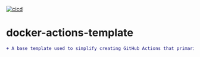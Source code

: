 [![cicd](https://github.com/jmpa-oss/docker-actions-template/workflows/cicd/badge.svg)](https://github.com/jmpa-oss/docker-actions-template/actions?query=workflow%3Acicd)

# docker-actions-template

```diff
+ A base template used to simplify creating GitHub Actions that primarily use docker to run.
```